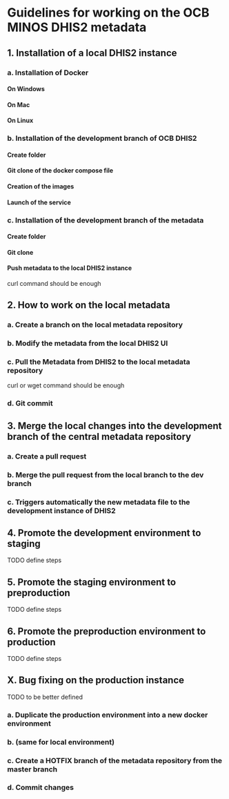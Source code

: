 # Guidelines for working on the OCB MINOS DHIS2 metadata

## 1. Installation of a local DHIS2 instance
### a. Installation of Docker
#### On Windows
#### On Mac
#### On Linux

### b. Installation of the development branch of OCB DHIS2
#### Create folder
#### Git clone of the docker compose file
#### Creation of the images
#### Launch of the service

### c. Installation of the development branch of the metadata
#### Create folder
#### Git clone
#### Push metadata to the local DHIS2 instance
curl command should be enough

## 2. How to work on the local metadata
### a. Create a branch on the local metadata repository
### b. Modify the metadata from the local DHIS2 UI
### c. Pull the Metadata from DHIS2 to the local metadata repository
curl or wget command should be enough
### d. Git commit

## 3. Merge the local changes into the development branch of the central metadata repository
### a. Create a pull request
### b. Merge the pull request from the local branch to the dev branch
### c. Triggers automatically the new metadata file to the development instance of DHIS2

## 4. Promote the development environment to staging
TODO define steps

## 5. Promote the staging environment to preproduction
TODO define steps

## 6. Promote the preproduction environment to production
TODO define steps

## X. Bug fixing on the production instance
TODO to be better defined
### a. Duplicate the production environment into a new docker environment
### b. (same for local environment)
### c. Create a HOTFIX branch of the metadata repository from the master branch
### d. Commit changes 
